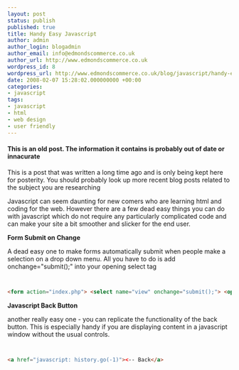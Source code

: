 ```yaml
---
layout: post
status: publish
published: true
title: Handy Easy Javascript
author: admin
author_login: blogadmin
author_email: info@edmondscommerce.co.uk
author_url: http://www.edmondscommerce.co.uk
wordpress_id: 8
wordpress_url: http://www.edmondscommerce.co.uk/blog/javascript/handy-easy-javascript/
date: 2008-02-07 15:28:02.000000000 +00:00
categories:
- javascript
tags:
- javascript
- html
- web design
- user friendly
---
```

<div class="oldpost"><h4>This is an old post. The information it contains is probably out of date or innacurate</h4>
<p>
This is a post that was written a long time ago and is only being kept here for posterity.
You should probably look up more recent blog posts related to the subject you are researching
</p>
</div>
Javascript can seem daunting for new comers who are learning html and coding for the web. However there are a few dead easy things you can do with javascript which do not require any particularly complicated code and can make your site a bit smoother and slicker for the end user.

<strong>Form Submit on Change</strong>

A dead easy one to make forms automatically submit when people make a selection on a drop down menu. All you have to do is add onchange="submit();" into your opening select tag

```html


<form action="index.php"> <select name="view" onchange="submit();"> <option>option1</option><option>option 2</option></select> </form>
```

<strong>Javascript Back Button</strong>

another really easy one - you can replicate the functionality of the back button. This is especially handy if you are displaying content in a javascript window without the usual controls.

```html


<a href="javascript: history.go(-1)"><-- Back</a>


```
